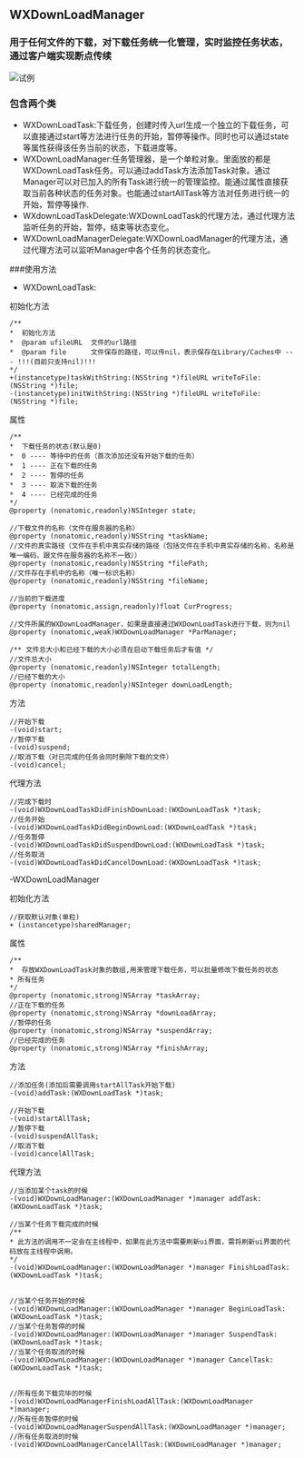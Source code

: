 ## WXDownLoadManager
### 用于任何文件的下载，对下载任务统一化管理，实时监控任务状态，通过客户端实现断点传续

![试例](http://ww3.sinaimg.cn/large/9ac1c132gw1euqu0fhemjg20aa0j2hdu.gif)

### 包含两个类

- WXDownLoadTask:下载任务，创建时传入url生成一个独立的下载任务，可以直接通过start等方法进行任务的开始，暂停等操作。同时也可以通过state等属性获得该任务当前的状态，下载进度等。
- WXDownLoadManager:任务管理器，是一个单粒对象。里面放的都是WXDownLoadTask任务。可以通过addTask方法添加Task对象。通过Manager可以对已加入的所有Task进行统一的管理监控。能通过属性直接获取当前各种状态的任务对象。也能通过startAllTask等方法对任务进行统一的开始，暂停等操作.
- WXdownLoadTaskDelegate:WXDownLoadTask的代理方法，通过代理方法监听任务的开始，暂停，结束等状态变化。
- WXDownLoadManagerDelegate:WXDownLoadManager的代理方法，通过代理方法可以监听Manager中各个任务的状态变化。

###使用方法

 - WXDownLoadTask:
 
 初始化方法
  
  ```objc
  /**
 *  初始化方法
 *  @param ufileURL  文件的url路径
 *  @param file      文件保存的路径，可以传nil，表示保存在Library/Caches中 --- !!!(目前只支持nil)!!!
 */
+(instancetype)taskWithString:(NSString *)fileURL writeToFile:(NSString *)file;
-(instancetype)initWithString:(NSString *)fileURL writeToFile:(NSString *)file;

  ```
  
  属性
  
  ```objc
  /**
 *  下载任务的状态(默认是0)
 *  0 ---- 等待中的任务（首次添加还没有开始下载的任务）
 *  1 ---- 正在下载的任务
 *  2 ---- 暂停的任务
 *  3 ---- 取消下载的任务
 *  4 ---- 已经完成的任务
 */
@property (nonatomic,readonly)NSInteger state;

//下载文件的名称（文件在服务器的名称）
@property (nonatomic,readonly)NSString *taskName;
//文件的真实路径（文件在手机中真实存储的路径（包括文件在手机中真实存储的名称，名称是唯一编码，跟文件在服务器的名称不一致））
@property (nonatomic,readonly)NSString *filePath;
//文件存在手机中的名称（唯一标识名称）
@property (nonatomic,readonly)NSString *fileName;

//当前的下载进度
@property (nonatomic,assign,readonly)float CurProgress;

//文件所属的WXDownLoadManager，如果是直接通过WXDownLoadTask进行下载，则为nil
@property (nonatomic,weak)WXDownLoadManager *ParManager;

/** 文件总大小和已经下载的大小必须在启动下载任务后才有值 */
//文件总大小
@property (nonatomic,readonly)NSInteger totalLength;
//已经下载的大小
@property (nonatomic,readonly)NSInteger downLoadLength;
  
  ```
  
  方法
  
  ```objc
  //开始下载
-(void)start;
//暂停下载
-(void)suspend;
//取消下载（对已完成的任务会同时删除下载的文件）
-(void)cancel;
  
  ```
  
  代理方法
  
  ```objc
  //完成下载时
-(void)WXDownLoadTaskDidFinishDownLoad:(WXDownLoadTask *)task;
//任务开始
-(void)WXDownLoadTaskDidBeginDownLoad:(WXDownLoadTask *)task;
//任务暂停
-(void)WXDownLoadTaskDidSuspendDownLoad:(WXDownLoadTask *)task;
//任务取消
-(void)WXDownLoadTaskDidCancelDownLoad:(WXDownLoadTask *)task;

  ```
  
  -WXDownLoadManager
  
  初始化方法
  
  ```objc
  //获取默认对象(单粒)
+ (instancetype)sharedManager;

  ```
  
  属性
  
  ```objc
  /**
 *  存放WXDownLoadTask对象的数组,用来管理下载任务，可以批量修改下载任务的状态
 * 所有任务
 */
@property (nonatomic,strong)NSArray *taskArray;
//正在下载的任务
@property (nonatomic,strong)NSArray *downLoadArray;
//暂停的任务
@property (nonatomic,strong)NSArray *suspendArray;
//已经完成的任务
@property (nonatomic,strong)NSArray *finishArray;

  ```
  
  方法 
  
  ```objc
  //添加任务(添加后需要调用startAllTask开始下载)
-(void)addTask:(WXDownLoadTask *)task;

//开始下载
-(void)startAllTask;
//暂停下载
-(void)suspendAllTask;
//取消下载
-(void)cancelAllTask;

  ```
  
  代理方法
  
  ```objc
  //当添加某个task的时候
-(void)WXDownLoadManager:(WXDownLoadManager *)manager addTask:(WXDownLoadTask *)task;

//当某个任务下载完成的时候
/**
 * 此方法的调用不一定会在主线程中，如果在此方法中需要刷新ui界面，需将刷新ui界面的代码放在主线程中调用。
 */
-(void)WXDownLoadManager:(WXDownLoadManager *)manager FinishLoadTask:(WXDownLoadTask *)task;


//当某个任务开始的时候
-(void)WXDownLoadManager:(WXDownLoadManager *)manager BeginLoadTask:(WXDownLoadTask *)task;
//当某个任务暂停的时候
-(void)WXDownLoadManager:(WXDownLoadManager *)manager SuspendTask:(WXDownLoadTask *)task;
//当某个任务取消的时候
-(void)WXDownLoadManager:(WXDownLoadManager *)manager CancelTask:(WXDownLoadTask *)task;


//所有任务下载完毕的时候
-(void)WXDownLoadManagerFinishLoadAllTask:(WXDownLoadManager *)manager;
//所有任务暂停的时候
-(void)WXDownLoadManagerSuspendAllTask:(WXDownLoadManager *)manager;
//所有任务取消的时候
-(void)WXDownLoadManagerCancelAllTask:(WXDownLoadManager *)manager;

  ```
  
  
    

